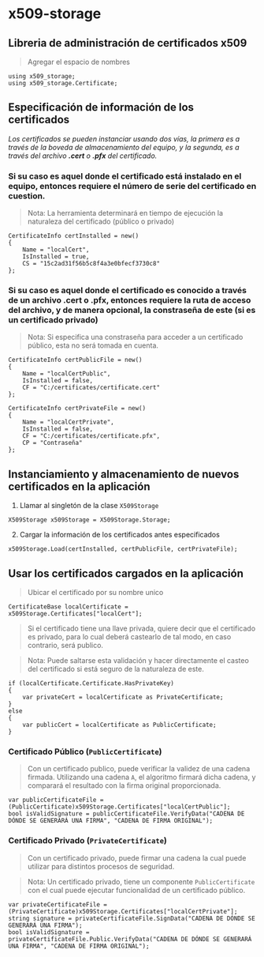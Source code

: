 # x509-storage
## Libreria de administración de certificados x509
> Agregar el espacio de nombres
```
using x509_storage;
using x509_storage.Certificate;
```
## Especificación de información de los certificados
*Los certificados se pueden instanciar usando dos vías, la primera es a través de la boveda de almacenamiento del equipo, y la segunda, es a través del archivo **.cert** o **.pfx** del certificado.*
### Si su caso es aquel donde el certificado está instalado en el equipo, entonces requiere el número de serie del certificado en cuestion.
> Nota: La herramienta determinará en tiempo de ejecución la naturaleza del certificado (público o privado)
```
CertificateInfo certInstalled = new()
{
    Name = "localCert",
    IsInstalled = true,
    CS = "15c2ad31f56b5c8f4a3e0bfecf3730c8"
};
```
### Si su caso es aquel donde el certificado es conocido a través de un archivo **.cert** o **.pfx**, entonces requiere la ruta de acceso del archivo, y de manera opcional, la constraseña de este (si es un certificado privado)
> Nota: Si especifica una constraseña para acceder a un certificado público, esta no será tomada en cuenta.
```
CertificateInfo certPublicFile = new()
{
    Name = "localCertPublic",
    IsInstalled = false,
    CF = "C:/certificates/certificate.cert"
};

CertificateInfo certPrivateFile = new()
{
    Name = "localCertPrivate",
    IsInstalled = false,
    CF = "C:/certificates/certificate.pfx",
    CP = "Contraseña"
};
```
## Instanciamiento y almacenamiento de nuevos certificados en la aplicación
1. Llamar al singletón de la clase `X509Storage`
```
X509Storage x509Storage = X509Storage.Storage;
```
2. Cargar la información de los certificados antes especificados
```
x509Storage.Load(certInstalled, certPublicFile, certPrivateFile);
```
## Usar los certificados cargados en la aplicación
> Ubicar el certificado por su nombre unico
```
CertificateBase localCertificate = x509Storage.Certificates["localCert"];
```
> Si el certificado tiene una llave privada, quiere decir que el certificado es privado, para lo cual deberá castearlo de tal modo, en caso contrario, será publico.

> Nota: Puede saltarse esta validación y hacer directamente el casteo del certificado si está seguro de la naturaleza de este.
```
if (localCertificate.Certificate.HasPrivateKey)
{
    var privateCert = localCertificate as PrivateCertificate;
}
else
{
    var publicCert = localCertificate as PublicCertificate;
}
```
### Certificado Público (`PublicCertificate`)
> Con un certificado publico, puede verificar la validez de una cadena firmada. Utilizando una cadena `A`, el algoritmo firmará dicha cadena, y comparará el resultado con la firma original proporcionada.
```
var publicCertificateFile = (PublicCertificate)x509Storage.Certificates["localCertPublic"];
bool isValidSignature = publicCertificateFile.VerifyData("CADENA DE DÓNDE SE GENERARÁ UNA FIRMA", "CADENA DE FIRMA ORIGINAL");
```
### Certificado Privado (`PrivateCertificate`)
> Con un certificado privado, puede firmar una cadena la cual puede utilizar para distintos procesos de seguridad.

> Nota: Un certificado privado, tiene un componente `PublicCertificate` con el cual puede ejecutar funcionalidad de un certificado público.
```
var privateCertificateFile = (PrivateCertificate)x509Storage.Certificates["localCertPrivate"];
string signature = privateCertificateFile.SignData("CADENA DE DÓNDE SE GENERARÁ UNA FIRMA");
bool isValidSignature = privateCertificateFile.Public.VerifyData("CADENA DE DÓNDE SE GENERARÁ UNA FIRMA", "CADENA DE FIRMA ORIGINAL");
```
